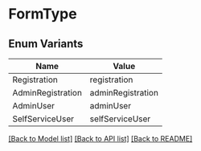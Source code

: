 # FormType

## Enum Variants

| Name | Value |
|---- | -----|
| Registration | registration |
| AdminRegistration | adminRegistration |
| AdminUser | adminUser |
| SelfServiceUser | selfServiceUser |


[[Back to Model list]](../README.md#documentation-for-models) [[Back to API list]](../README.md#documentation-for-api-endpoints) [[Back to README]](../README.md)


